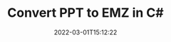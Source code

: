 ---
############################# Static ############################
layout: "auto-gen-conversion"
date: 2022-03-01T15:12:22
draft: false
otherformats: bmp doc docm docx dot dotm dotx epub gif ico jpeg jpg md odt ott pdf png psd rtf tex tif tiff txt xps
breadcrumb: PPT to EMZ in C#

############################# Head ############################
head_title: "PPT to EMZ Converter in C#"
head_description: "Convert PPT to EMZ in .NET using a few lines of code. Use the GroupDocs Document Conversion API to convert over 160 file formats."

############################# Header ############################
title: "Convert PPT to EMZ in C#"
description: "PPT to EMZ conversion with a few lines of .NET code"
bg_image: "https://cms.admin.containerize.com/templates/aspose/App_Themes/V3/images/bg/header1.png"
bg_overlay: false
button:
    enable: true

############################# SubMenu ############################
submenu:
    enable: true

    left:
        img_alt: "GroupDocs.Conversion for .NET"
        image: "https://cms.admin.containerize.com/templates/groupdocs/images/product-logos/90x90-noborder/groupdocs-conversion-net.png"
        product: "GroupDocs.Conversion"
        platform: ".NET"

    

############################# About ############################
about:
    enable: true
    title: "About GroupDocs.Conversion для .NET API"
    content: |
        [GroupDocs.Conversion for .NET](https://products.groupdocs.com/conversion/net/) can be used to convert Microsoft Word, Excel, PowerPoint, PDF, Visio and other formats. GroupDocs.Conversion is a standalone API that is suitable for back-end and internal systems where high performance is required. It does not depend on any software such as Microsoft or Open Office.
    

overview:
    enable: true
    content: |
        Convert your PPT files to EMZ in .NET easily. You can use just a couple of C# code lines in any platform of your choice like - Windows, Linux, macOS.
        You can try PPT to EMZ conversion for free and evaluate conversion results quality.
        Along with simple file conversion scenarios you can try more advanced options for loading source PPT file and for saving output EMZ result. 
        
        For example, for the source PPT file you may use the following load options:

        * auto-detect file format;
        * specify password for protected files (if file format supports it);
        * replace missing fonts to preserve document appearance.
        
        There are also advanced convert options for the EMZ file:

        * convert specific document page or page range;
        * add a watermark to the converted EMZ file.

        Once conversion is completed you can save your EMZ file to the local file path or any third-party storage like FTP, Amazon S3, Google Drive, Dropbox etc.
        Please note - to convert PPT to EMZ there is no need for any additional software installed - like MS Office, Open Office, Adobe Acrobat Reader etc. 


############################# Steps ############################
steps:
    enable: true
    title_left: "Steps to convert PPT to EMZ in C#"
    content_left: |
        [GroupDocs.Conversion](https://products.groupdocs.com/conversion/net/) makes it easy for developers to convert a PPT file to EMZ with a few lines of code.

        * Create an instance of the Converter class and provide the file PPT with the full path
        * Create and set ConvertOptions for EMZ type.
        * Call the Converter.Convert method and pass the full path and format (EMZ) as a parameter
        
    title_right: "System Requirements"
    content_right: |
        Basic conversion with GroupDocs.Conversion for .NET can be done in just a few simple steps. Our APIs are supported on all major platforms and operating systems. Before executing the code below, make sure you have the following prerequisites installed on your system.

        * Operating systems: Microsoft Windows, Linux, MacOS
        * Development environments: Microsoft Visual Studio, Xamarin, MonoDevelop
        * Frameworks: .NET Framework, .NET Standard, .NET Core, Mono
        * Get the latest GroupDocs.Conversion for .NET from [Nuget](https://www.nuget.org/packages/groupdocs.conversion)
        
    code: |
        ```cs
        // Load PPT file
        var converter = new GroupDocs.Conversion.Converter("template.ppt");
        // Set conversion parameters for EMZ format
        var convertOptions = converter.GetPossibleConversions()["emz"].ConvertOptions;
        // Convert to EMZ format
        converter.Convert("output.emz", convertOptions);        
        ```
        
demos:
    enable: true
    title: "PPT to EMZ Live Demo"
    content: |
       Convert PPT to EMZ now by visiting the [GroupDocs.Conversion App](https://products.groupdocs.app/conversion/family) website. Online demo has the following advantages
          

more_formats:
    enable: true
    title: "Other supported transformations PPT"
    content: "You can also convert PPT to many other file formats. Please see the list below."
       
       
back_to_top:
    enable: true
---
